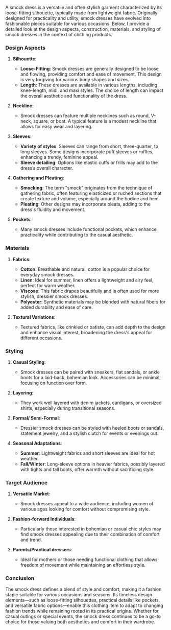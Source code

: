 A smock dress is a versatile and often stylish garment characterized by its loose-fitting silhouette, typically made from lightweight fabric. Originally designed for practicality and utility, smock dresses have evolved into fashionable pieces suitable for various occasions. Below, I provide a detailed look at the design aspects, construction, materials, and styling of smock dresses in the context of clothing products.

### Design Aspects

1. **Silhouette**: 
   - **Loose-Fitting**: Smock dresses are generally designed to be loose and flowing, providing comfort and ease of movement. This design is very forgiving for various body shapes and sizes.
   - **Length**: These dresses are available in various lengths, including knee-length, midi, and maxi styles. The choice of length can impact the overall aesthetic and functionality of the dress.

2. **Neckline**:
   - Smock dresses can feature multiple necklines such as round, V-neck, square, or boat. A typical feature is a modest neckline that allows for easy wear and layering.

3. **Sleeves**:
   - **Variety of styles**: Sleeves can range from short, three-quarter, to long sleeves. Some designs incorporate puff sleeves or ruffles, enhancing a trendy, feminine appeal.
   - **Sleeve detailing**: Options like elastic cuffs or frills may add to the dress’s overall character.

4. **Gathering and Pleating**:
   - **Smocking**: The term "smock" originates from the technique of gathering fabric, often featuring elasticized or ruched sections that create texture and volume, especially around the bodice and hem.
   - **Pleating**: Other designs may incorporate pleats, adding to the dress's fluidity and movement.

5. **Pockets**:
   - Many smock dresses include functional pockets, which enhance practicality while contributing to the casual aesthetic.

### Materials

1. **Fabrics**:
   - **Cotton**: Breathable and natural, cotton is a popular choice for everyday smock dresses.
   - **Linen**: Ideal for summer, linen offers a lightweight and airy feel, perfect for warm weather.
   - **Viscose**: This fabric drapes beautifully and is often used for more stylish, dressier smock dresses.
   - **Polyester**: Synthetic materials may be blended with natural fibers for added durability and ease of care.
   
2. **Textural Variations**:
   - Textured fabrics, like crinkled or batiste, can add depth to the design and enhance visual interest, broadening the dress's appeal for different occasions.

### Styling

1. **Casual Styling**:
   - Smock dresses can be paired with sneakers, flat sandals, or ankle boots for a laid-back, bohemian look. Accessories can be minimal, focusing on function over form.

2. **Layering**:
   - They work well layered with denim jackets, cardigans, or oversized shirts, especially during transitional seasons. 

3. **Formal/ Semi-Formal**:
   - Dressier smock dresses can be styled with heeled boots or sandals, statement jewelry, and a stylish clutch for events or evenings out.

4. **Seasonal Adaptations**:
   - **Summer**: Lightweight fabrics and short sleeves are ideal for hot weather.
   - **Fall/Winter**: Long-sleeve options in heavier fabrics, possibly layered with tights and tall boots, offer warmth without sacrificing style.

### Target Audience

1. **Versatile Market**: 
   - Smock dresses appeal to a wide audience, including women of various ages looking for comfort without compromising style.

2. **Fashion-forward Individuals**: 
   - Particularly those interested in bohemian or casual chic styles may find smock dresses appealing due to their combination of comfort and trend.

3. **Parents/Practical dressers**: 
   - Ideal for mothers or those needing functional clothing that allows freedom of movement while maintaining an effortless style.

### Conclusion

The smock dress defines a blend of style and comfort, making it a fashion staple suitable for various occasions and seasons. Its timeless design elements—such as loose-fitting silhouettes, practical details like pockets, and versatile fabric options—enable this clothing item to adapt to changing fashion trends while remaining rooted in its practical origins. Whether for casual outings or special events, the smock dress continues to be a go-to choice for those valuing both aesthetics and comfort in their wardrobe.